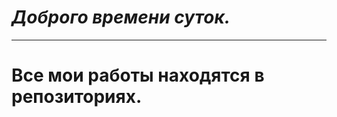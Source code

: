 # ***Доброго времени суток.***
-----------------------------------
#  Все мои работы находятся в репозиториях.

